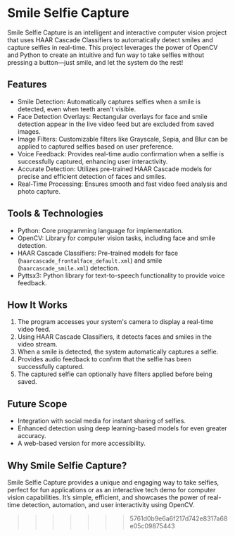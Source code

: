 # Smile Selfie Capture  

Smile Selfie Capture is an intelligent and interactive computer vision project that uses HAAR Cascade Classifiers to automatically detect smiles and capture selfies in real-time. This project leverages the power of OpenCV and Python to create an intuitive and fun way to take selfies without pressing a button—just smile, and let the system do the rest!  

## Features  
- Smile Detection: Automatically captures selfies when a smile is detected, even when teeth aren't visible.  
- Face Detection Overlays: Rectangular overlays for face and smile detection appear in the live video feed but are excluded from saved images.  
- Image Filters: Customizable filters like Grayscale, Sepia, and Blur can be applied to captured selfies based on user preference.  
- Voice Feedback: Provides real-time audio confirmation when a selfie is successfully captured, enhancing user interactivity.  
- Accurate Detection: Utilizes pre-trained HAAR Cascade models for precise and efficient detection of faces and smiles.  
- Real-Time Processing: Ensures smooth and fast video feed analysis and photo capture.  

## Tools & Technologies  
- Python: Core programming language for implementation.  
- OpenCV: Library for computer vision tasks, including face and smile detection.  
- HAAR Cascade Classifiers: Pre-trained models for face (`haarcascade_frontalface_default.xml`) and smile (`haarcascade_smile.xml`) detection.  
- Pyttsx3: Python library for text-to-speech functionality to provide voice feedback.  

## How It Works  
1. The program accesses your system's camera to display a real-time video feed.  
2. Using HAAR Cascade Classifiers, it detects faces and smiles in the video stream.  
3. When a smile is detected, the system automatically captures a selfie.  
4. Provides audio feedback to confirm that the selfie has been successfully captured.  
5. The captured selfie can optionally have filters applied before being saved.  

## Future Scope  
- Integration with social media for instant sharing of selfies.  
- Enhanced detection using deep learning-based models for even greater accuracy.  
- A web-based version for more accessibility.  

## Why Smile Selfie Capture?  
Smile Selfie Capture provides a unique and engaging way to take selfies, perfect for fun applications or as an interactive tech demo for computer vision capabilities. It’s simple, efficient, and showcases the power of real-time detection, automation, and user interactivity using OpenCV.  
>>>>>>> 5761d0b9e6a6f217d742e8317a68e05c09875443
